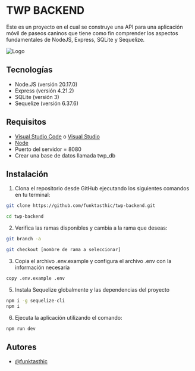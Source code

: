 # TWP BACKEND

Este es un proyecto en el cual se construye una API para una aplicación móvil de paseos caninos que tiene como fin comprender los aspectos fundamentales de NodeJS, Express, SQLite y Sequelize.

![Logo](https://i.imgur.com/QY85v6q.png)

## Tecnologías

- Node.JS (versión 20.17.0)
- Express (versión 4.21.2)
- SQLite (versión 3)
- Sequelize (versión 6.37.6)

## Requisitos
- [Visual Studio Code](https://code.visualstudio.com/) o [Visual Studio](https://visualstudio.microsoft.com/)
 - [Node](https://nodejs.org/en/download/current)
 - Puerto del servidor = 8080
 - Crear una base de datos llamada twp_db

## Instalación

1. Clona el repositorio desde GitHub ejecutando los siguientes comandos en tu terminal:

```bash
git clone https://github.com/funktasthic/twp-backend.git

cd twp-backend
```

2. Verifica las ramas disponibles y cambia a la rama que deseas:

```bash
git branch -a

git checkout [nombre de rama a seleccionar]
```

3. Copia el archivo .env.example y configura el archivo .env con la información necesaria

```bash
copy .env.example .env
```

5. Instala Sequelize globalmente y las dependencias del proyecto

```bash
npm i -g sequelize-cli
npm i
```

6. Ejecuta la aplicación utilizando el comando:

```bash
npm run dev
```

## Autores

- [@funktasthic](https://www.github.com/funktasthic)
